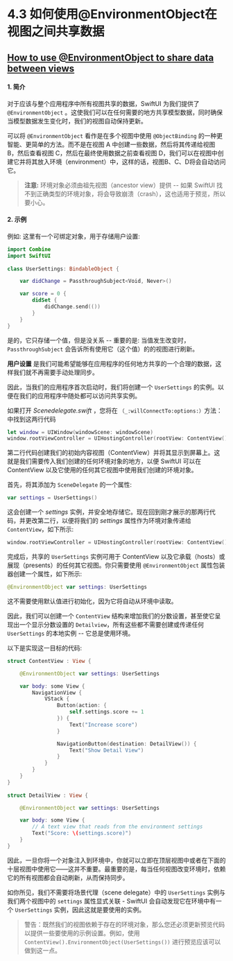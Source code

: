 # 4.3 如何使用@EnvironmentObject在视图之间共享数据

## [How to use @EnvironmentObject to share data between views](https://www.hackingwithswift.com/quick-start/swiftui/how-to-use-environmentobject-to-share-data-between-views)



#### 1. 简介

对于应该与整个应用程序中所有视图共享的数据，SwiftUI 为我们提供了 `@EnvironmentObject` 。这使我们可以在任何需要的地方共享模型数据，同时确保当模型数据发生变化时，我们的视图自动保持更新。

可以将 `@EnvironmentObject` 看作是在多个视图中使用 `@ObjectBinding` 的一种更智能、更简单的方法。而不是在视图 A 中创建一些数据，然后将其传递给视图 B，然后查看视图 C，然后在最终使用数据之前查看视图 D，我们可以在视图中创建它并将其放入环境（environment）中，这样的话，视图B、C、D将会自动访问它。

> **注意:** 环境对象必须由祖先视图（ancestor view）提供 -- 如果 SwiftUI 找不到正确类型的环境对象，将会导致崩溃（crash），这也适用于预览，所以要小心。

#### 2. 示例

例如: 这里有一个可绑定对象，用于存储用户设置:

```swift
import Combine
import SwiftUI
​
class UserSettings: BindableObject {

    var didChange = PassthroughSubject<Void, Never>()

    var score = 0 {
        didSet {
            didChange.send(())
        }
    }
}
```

是的，它只存储一个值，但是没关系 -- 重要的是: 当值发生改变时，`PassthroughSubject` 会告诉所有使用它（这个值）的的视图进行刷新。

**用户设置** 是我们可能希望能够在应用程序的任何地方共享的一个合理的数据，这样我们就不再需要手动处理同步。

因此，当我们的应用程序首次启动时，我们将创建一个 `UserSettings` 的实例。以便在我们的应用程序中随处都可以访问共享实例。

如果打开 _Scenedelegate.swift_ ，您将在 `（_:willConnectTo:options:）`方法：中找到这两行代码

```swift
let window = UIWindow(windowScene: windowScene)
window.rootViewController = UIHostingController(rootView: ContentView())
```

第二行代码创建我们的初始内容视图（ContentView）并将其显示到屏幕上。这就是我们需要传入我们创建的任何环境对象的地方，以便 SwiftUI 可以在 ContentView 以及它使用的任何其它视图中使用我们创建的环境对象。

首先，将其添加为 `SceneDelegate` 的一个属性:

```swift
var settings = UserSettings()
```

这会创建一个 _settings_ 实例，并安全地存储它。现在回到刚才展示的那两行代码，并更改第二行，以便将我们的 _settings_ 属性作为环境对象传递给 `ContentView`，如下所示:

```swift
window.rootViewController = UIHostingController(rootView: ContentView().environmentObject(settings))
```

完成后，共享的 `UserSettings` 实例可用于 ContentView 以及它承载（hosts）或展现（presents）的任何其它视图。你只需要使用 `@EnvironmentObject` 属性包装器创建一个属性，如下所示:

```swift
@EnvironmentObject var settings: UserSettings
```

这不需要使用默认值进行初始化，因为它将自动从环境中读取。

因此，我们可以创建一个 `ContentView` 结构来增加我们的分数设置，甚至使它呈现出一个显示分数设置的 `Detailview`，所有这些都不需要创建或传递任何 `UserSettings` 的本地实例 -- 它总是使用环境。

以下是实现这一目标的代码:

```swift
struct ContentView : View {

    @EnvironmentObject var settings: UserSettings

    var body: some View {
        NavigationView {
            VStack {
                Button(action: {
                    self.settings.score += 1
                }) {
                    Text("Increase score")
                }

                NavigationButton(destination: DetailView()) {
                    Text("Show Detail View")
                }
            }
        }
    }
}
​
struct DetailView : View {

    @EnvironmentObject var settings: UserSettings

    var body: some View {
        // A text view that reads from the environment settings
        Text("Score: \(settings.score)")
    }
}
```

因此，一旦你将一个对象注入到环境中，你就可以立即在顶层视图中或者在下面的十层视图中使用它——这并不重要。最重要的是，每当任何视图改变环境时，依赖它的所有视图都会自动刷新，从而保持同步。

如你所见，我们不需要将场景代理（scene delegate）中的 `UserSettings` 实例与我们两个视图中的 `settings` 属性显式关联 - SwiftUI 会自动发现它在环境中有一个 `UserSettings` 实例，因此这就是要使用的实例。

> 警告：既然我们的视图依赖于存在的环境对象，那么您还必须更新预览代码以提供一些要使用的示例设置。例如，使用 `ContentView().EnvironmentObject(UserSettings())` 进行预览应该可以做到这一点。

